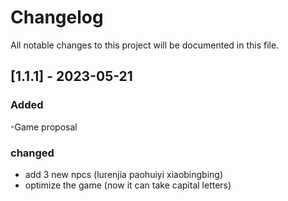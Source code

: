 # Changelog

All notable changes to this project will be documented in this file.

## [1.1.1] - 2023-05-21

### Added
-Game proposal

### changed
- add 3 new npcs (lurenjia paohuiyi xiaobingbing)
- optimize the game (now it can take capital letters)